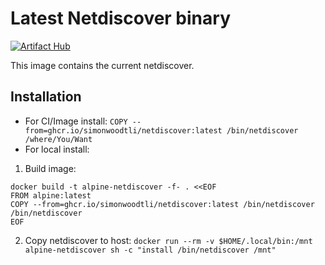 # Latest Netdiscover binary

[![Artifact Hub](https://img.shields.io/endpoint?url=https://artifacthub.io/badge/repository/netdiscover)](https://artifacthub.io/packages/search?repo=netdiscover)

This image contains the current netdiscover.

## Installation

* For CI/Image install: `COPY --from=ghcr.io/simonwoodtli/netdiscover:latest /bin/netdiscover /where/You/Want`
* For local install:
1. Build image: 

```
docker build -t alpine-netdiscover -f- . <<EOF
FROM alpine:latest
COPY --from=ghcr.io/simonwoodtli/netdiscover:latest /bin/netdiscover
/bin/netdiscover
EOF
```

2. Copy netdiscover to host: `docker run --rm -v $HOME/.local/bin:/mnt alpine-netdiscover sh -c "install
/bin/netdiscover /mnt"`
